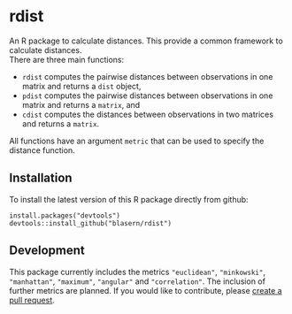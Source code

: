 # rdist

An R package to calculate distances. This provide a common framework to calculate distances.  
There are three main functions: 
- `rdist` computes the pairwise distances between observations in one matrix and returns a `dist` object,
- `pdist` computes the pairwise distances between observations in one matrix and returns a `matrix`, and
- `cdist` computes the distances between observations in two matrices and returns a `matrix`. 

All functions have an argument `metric` that can be used to specify the distance function. 

## Installation 

To install the latest version of this R package directly from github:

    install.packages("devtools")
    devtools::install_github("blasern/rdist")

## Development

This package currently includes the metrics `"euclidean"`, `"minkowski"`, `"manhattan"`, `"maximum"`, `"angular"` and `"correlation"`. The inclusion of further metrics are planned. 
If you would like to contribute, please [create a pull request](https://github.com/blasern/fastmetrics/compare).